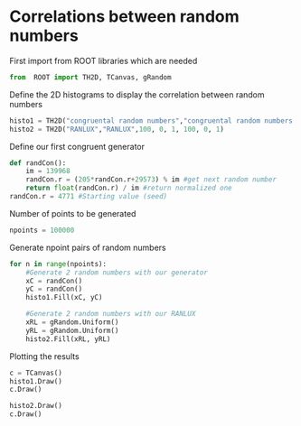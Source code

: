 # Correlations between random numbers
First import from ROOT libraries which
are needed

```python
from  ROOT import TH2D, TCanvas, gRandom
```

Define the 2D histograms to display the correlation between random numbers

```python
histo1 = TH2D("congruental random numbers","congruental random numbers ",100, 0, 1, 100, 0, 1)
histo2 = TH2D("RANLUX","RANLUX",100, 0, 1, 100, 0, 1)
```

Define our first congruent generator

```python
def randCon():
    im = 139968
    randCon.r = (205*randCon.r+29573) % im #get next random number
    return float(randCon.r) / im #return normalized one
randCon.r = 4771 #Starting value (seed)
```

Number of points to be generated

```python
npoints = 100000
```

Generate npoint pairs of random numbers

```python
for n in range(npoints):
    #Generate 2 random numbers with our generator
    xC = randCon()
    yC = randCon()
    histo1.Fill(xC, yC)

    #Generate 2 random numbers with our RANLUX
    xRL = gRandom.Uniform()
    yRL = gRandom.Uniform()
    histo2.Fill(xRL, yRL)
```

Plotting the results

```python
c = TCanvas()
histo1.Draw()
c.Draw()
```

```python
histo2.Draw()
c.Draw()
```
